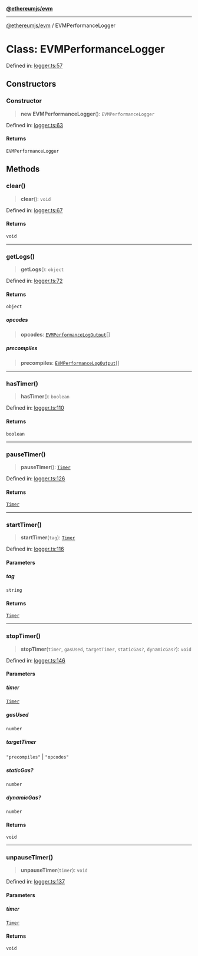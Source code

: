 [**@ethereumjs/evm**](../README.md)

***

[@ethereumjs/evm](../README.md) / EVMPerformanceLogger

# Class: EVMPerformanceLogger

Defined in: [logger.ts:57](https://github.com/ethereumjs/ethereumjs-monorepo/blob/master/packages/evm/src/logger.ts#L57)

## Constructors

### Constructor

> **new EVMPerformanceLogger**(): `EVMPerformanceLogger`

Defined in: [logger.ts:63](https://github.com/ethereumjs/ethereumjs-monorepo/blob/master/packages/evm/src/logger.ts#L63)

#### Returns

`EVMPerformanceLogger`

## Methods

### clear()

> **clear**(): `void`

Defined in: [logger.ts:67](https://github.com/ethereumjs/ethereumjs-monorepo/blob/master/packages/evm/src/logger.ts#L67)

#### Returns

`void`

***

### getLogs()

> **getLogs**(): `object`

Defined in: [logger.ts:72](https://github.com/ethereumjs/ethereumjs-monorepo/blob/master/packages/evm/src/logger.ts#L72)

#### Returns

`object`

##### opcodes

> **opcodes**: [`EVMPerformanceLogOutput`](../type-aliases/EVMPerformanceLogOutput.md)[]

##### precompiles

> **precompiles**: [`EVMPerformanceLogOutput`](../type-aliases/EVMPerformanceLogOutput.md)[]

***

### hasTimer()

> **hasTimer**(): `boolean`

Defined in: [logger.ts:110](https://github.com/ethereumjs/ethereumjs-monorepo/blob/master/packages/evm/src/logger.ts#L110)

#### Returns

`boolean`

***

### pauseTimer()

> **pauseTimer**(): [`Timer`](Timer.md)

Defined in: [logger.ts:126](https://github.com/ethereumjs/ethereumjs-monorepo/blob/master/packages/evm/src/logger.ts#L126)

#### Returns

[`Timer`](Timer.md)

***

### startTimer()

> **startTimer**(`tag`): [`Timer`](Timer.md)

Defined in: [logger.ts:116](https://github.com/ethereumjs/ethereumjs-monorepo/blob/master/packages/evm/src/logger.ts#L116)

#### Parameters

##### tag

`string`

#### Returns

[`Timer`](Timer.md)

***

### stopTimer()

> **stopTimer**(`timer`, `gasUsed`, `targetTimer`, `staticGas?`, `dynamicGas?`): `void`

Defined in: [logger.ts:146](https://github.com/ethereumjs/ethereumjs-monorepo/blob/master/packages/evm/src/logger.ts#L146)

#### Parameters

##### timer

[`Timer`](Timer.md)

##### gasUsed

`number`

##### targetTimer

`"precompiles"` | `"opcodes"`

##### staticGas?

`number`

##### dynamicGas?

`number`

#### Returns

`void`

***

### unpauseTimer()

> **unpauseTimer**(`timer`): `void`

Defined in: [logger.ts:137](https://github.com/ethereumjs/ethereumjs-monorepo/blob/master/packages/evm/src/logger.ts#L137)

#### Parameters

##### timer

[`Timer`](Timer.md)

#### Returns

`void`

